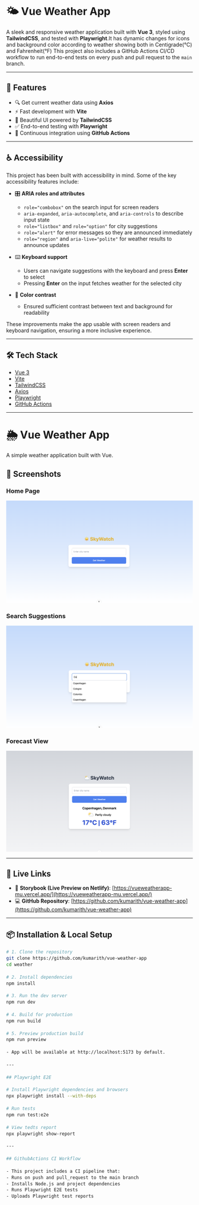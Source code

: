 # 🌤️ Vue Weather App

A sleek and responsive weather application built with **Vue 3**, styled using **TailwindCSS**, and tested with **Playwright**.It has dynamic changes for icons and background color according to weather showing both in Centigrade(°C) and Fahrenheit(°F)  This project also includes a GitHub Actions CI/CD workflow to run end-to-end tests on every push and pull request to the `main` branch.

---

## 🚀 Features

- 🔍 Get current weather data using **Axios**
- ⚡ Fast development with **Vite**
- 🎨 Beautiful UI powered by **TailwindCSS**
- ✅ End-to-end testing with **Playwright**
- 🔁 Continuous integration using **GitHub Actions**

---

## ♿ Accessibility

This project has been built with accessibility in mind. Some of the key accessibility features include:

- 🎛 **ARIA roles and attributes**
  - `role="combobox"` on the search input for screen readers
  - `aria-expanded`, `aria-autocomplete`, and `aria-controls` to describe input state
  - `role="listbox"` and `role="option"` for city suggestions
  - `role="alert"` for error messages so they are announced immediately
  - `role="region"` and `aria-live="polite"` for weather results to announce updates

- ⌨️ **Keyboard support**
  - Users can navigate suggestions with the keyboard and press **Enter** to select
  - Pressing **Enter** on the input fetches weather for the selected city

- 🎨 **Color contrast**
  - Ensured sufficient contrast between text and background for readability

These improvements make the app usable with screen readers and keyboard navigation, ensuring a more inclusive experience.

---

## 🛠️ Tech Stack

- [Vue 3](https://vuejs.org/)
- [Vite](https://vitejs.dev/)
- [TailwindCSS](https://tailwindcss.com/)
- [Axios](https://axios-http.com/)
- [Playwright](https://playwright.dev/)
- [GitHub Actions](https://github.com/features/actions)

---

# 🌦️ Vue Weather App

A simple weather application built with Vue.

## 📸 Screenshots

### Home Page
![Home Page](./public/screenshots/home.png)

### Search Suggestions
![Search Suggestions](./public/screenshots/search.png)

### Forecast View
![Forecast View](./public/screenshots/forecast.png)

---

## 🔗 Live Links

- 🚀 **Storybook (Live Preview on Netlify)**: [https://vueweatherapp-mu.vercel.app/](https://vueweatherapp-mu.vercel.app/)
- 💻 **GitHub Repository**: [https://github.com/kumarith/vue-weather-app](https://github.com/kumarith/vue-weather-app)

---

## 📦 Installation & Local Setup

```bash
# 1. Clone the repository
git clone https://github.com/kumarith/vue-weather-app
cd weather

# 2. Install dependencies
npm install

# 3. Run the dev server
npm run dev

# 4. Build for production
npm run build

# 5. Preview production build
npm run preview

- App will be available at http://localhost:5173 by default.

---

## Playwright E2E

# Install Playwright dependencies and browsers
npx playwright install --with-deps

# Run tests
npm run test:e2e

# View tedts report
npx playwright show-report

---

## GithubActions CI Workflow 

- This project includes a CI pipeline that:
- Runs on push and pull_request to the main branch
- Installs Node.js and project dependencies
- Runs Playwright E2E tests
- Uploads Playwright test reports



